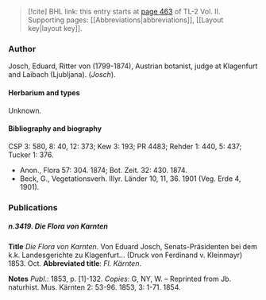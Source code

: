 > [!cite] BHL link: this entry starts at [page 463](https://www.biodiversitylibrary.org/item/103253#page/489/mode/1up) of TL-2 Vol. II.
> Supporting pages: [[Abbreviations|abbreviations]], [[Layout key|layout key]].

### Author

Josch, Eduard, Ritter von (1799-1874), Austrian botanist, judge at Klagenfurt and Laibach (Ljubljana). (*Josch*).

#### Herbarium and types

Unknown.

#### Bibliography and biography

CSP 3: 580, 8: 40, 12: 373; Kew 3: 193; PR 4483; Rehder 1: 440, 5: 437; Tucker 1: 376.
- Anon., Flora 57: 304. 1874; Bot. Zeit. 32: 430. 1874.
- Beck, G., Vegetationsverh. Illyr. Länder 10, 11, 36. 1901 (Veg. Erde 4, 1901).

### Publications

##### n.3419. Die Flora von Karnten

**Title**
*Die Flora von Karnten*. Von Eduard Josch, Senats-Präsidenten bei dem k.k. Landesgerichte zu Klagenfurt... (Druck von Ferdinand v. Kleinmayr) 1853. Oct.
**Abbreviated title**: *Fl. Kärnten*.

**Notes**
*Publ*.: 1853, p. \[1\]-132. *Copies*: G, NY, W. – Reprinted from Jb. naturhist. Mus. Kärnten 2: 53-96. 1853, 3: 1-71. 1854.

